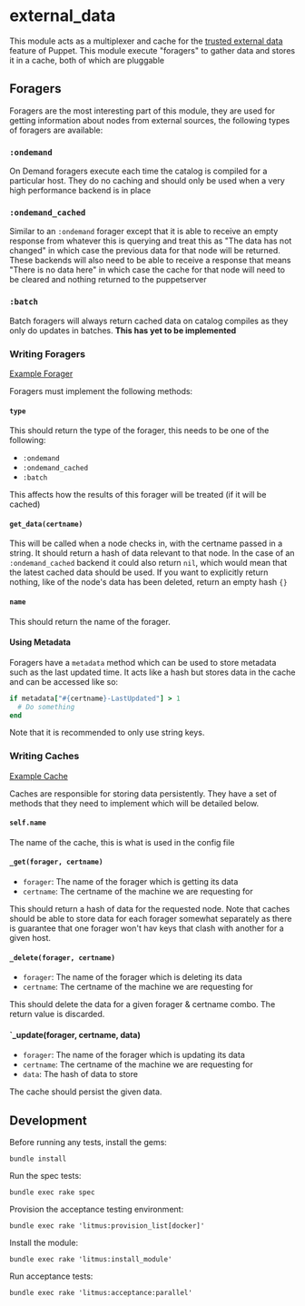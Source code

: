 # external_data

This module acts as a multiplexer and cache for the [trusted external data](https://tickets.puppetlabs.com/browse/PUP-9994) feature of Puppet. This module execute "foragers" to gather data and stores it in a cache, both of which are pluggable

## Foragers

Foragers are the most interesting part of this module, they are used for getting information about nodes from external sources, the following types of foragers are available:

### `:ondemand`

On Demand foragers execute each time the catalog is compiled for a particular host. They do no caching and should only be used when a very high performance backend is in place

### `:ondemand_cached`

Similar to an `:ondemand` forager except that it is able to receive an empty response from whatever this is querying and treat this as "The data has not changed" in which case the previous data for that node will be returned. These backends will also need to be able to receive a response that means "There is no data here" in which case the cache for that node will need to be cleared and nothing returned to the puppetserver

### `:batch`

Batch foragers will always return cached data on catalog compiles as they only do updates in batches. **This has yet to be implemented**

### Writing Foragers

[Example Forager](https://github.com/dylanratcliffe/puppet-external_data/blob/master/lib/puppet_x/external_data/forager/example.rb)

Foragers must implement the following methods:

#### `type`

This should return the type of the forager, this needs to be one of the following:

* `:ondemand`
* `:ondemand_cached`
* `:batch`

This affects how the results of this forager will be treated (if it will be cached)

#### `get_data(certname)`

This will be called when a node checks in, with the certname passed in a string. It should return a hash of data relevant to that node. In the case of an `:ondemand_cached` backend it could also return `nil`, which would mean that the latest cached data should be used. If you want to explicitly return nothing, like of the node's data has been deleted, return an empty hash `{}`

#### `name`

This should return the name of the forager.

#### Using Metadata

Foragers have a `metadata` method which can be used to store metadata such as the last updated time. It acts like a hash but stores data in the cache and can be accessed like so:

```ruby
if metadata["#{certname}-LastUpdated"] > 1
  # Do something
end
```

Note that it is recommended to only use string keys.

### Writing Caches

[Example Cache](https://github.com/dylanratcliffe/puppet-external_data/blob/master/lib/puppet_x/external_data/cache/disk.rb)

Caches are responsible for storing data persistently. They have a set of methods that they need to implement which will be detailed below.

#### `self.name`

The name of the cache, this is what is used in the config file

#### `_get(forager, certname)`

* `forager`: The name of the forager which is getting its data
* `certname`: The certname of the machine we are requesting for

This should return a hash of data for the requested node. Note that caches should be able to store data for each forager somewhat separately as there is guarantee that one forager won't hav keys that clash with another for a given host.

#### `_delete(forager, certname)`

* `forager`: The name of the forager which is deleting its data
* `certname`: The certname of the machine we are requesting for

This should delete the data for a given forager & certname combo. The return value is discarded.

#### `_update(forager, certname, data)

* `forager`: The name of the forager which is updating its data
* `certname`: The certname of the machine we are requesting for
* `data`: The hash of data to store

The cache should persist the given data.

## Development

Before running any tests, install the gems:

```shell
bundle install
```

Run the spec tests:

```shell
bundle exec rake spec
```

Provision the acceptance testing environment:

```shell
bundle exec rake 'litmus:provision_list[docker]'
```

Install the module:

```shell
bundle exec rake 'litmus:install_module'
```

Run acceptance tests:

```shell
bundle exec rake 'litmus:acceptance:parallel'
```
